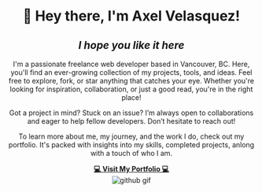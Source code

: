 <h1 align="center">👋 Hey there, I'm Axel Velasquez!</h1>  
<h2 align="center"><i>I hope you like it here</i></h2>  

<p align="center">
I'm a passionate freelance web developer based in Vancouver, BC. Here, you'll find an ever-growing collection of my projects, tools, and ideas. Feel free to explore, fork, or star anything that catches your eye. Whether you're looking for inspiration, collaboration, or just a good read, you're in the right place!
</p>

<p align="center">
Got a project in mind? Stuck on an issue? I’m always open to collaborations and eager to help fellow developers. Don’t hesitate to reach out!
</p>

<p align="center">
To learn more about me, my journey, and the work I do, check out my portfolio. It's packed with insights into my skills, completed projects, anlong with a touch of who I am. 
</p>

<div align="center">
  <a href="https://axelvelasquezportfolio.vercel.app/" alt="Axel Velasquez Portfolio">
    <strong>💻 Visit My Portfolio 💻</strong>
  </a>
</div>

<div align="center">
  <img src="https://media1.giphy.com/media/v1.Y2lkPTc5MGI3NjExZmxubWhobDJva24yemp4YnlwcnU5OWt2aHRsbDNhaHFuNHJldzZvdCZlcD12MV9pbnRlcm5hbF9naWZfYnlfaWQmY3Q9Zw/du3J3cXyzhj75IOgvA/giphy.gif" alt="github gif">
</div>
